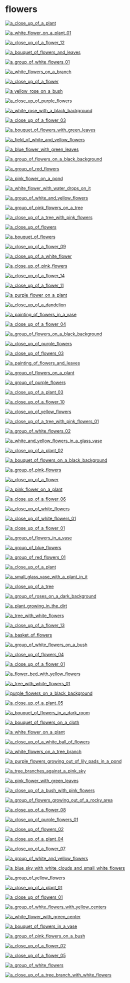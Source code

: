 # flowers

<a href="a_close_up_of_a_plant.jpg"><img alt="a_close_up_of_a_plant" src="a_close_up_of_a_plant.jpg"></a>

<a href="a_white_flower_on_a_plant_01.jpg"><img alt="a_white_flower_on_a_plant_01" src="a_white_flower_on_a_plant_01.jpg"></a>

<a href="a_close_up_of_a_flower_12.jpg"><img alt="a_close_up_of_a_flower_12" src="a_close_up_of_a_flower_12.jpg"></a>

<a href="a_bouquet_of_flowers_and_leaves.jpg"><img alt="a_bouquet_of_flowers_and_leaves" src="a_bouquet_of_flowers_and_leaves.jpg"></a>

<a href="a_group_of_white_flowers_01.jpg"><img alt="a_group_of_white_flowers_01" src="a_group_of_white_flowers_01.jpg"></a>

<a href="a_white_flowers_on_a_branch.jpg"><img alt="a_white_flowers_on_a_branch" src="a_white_flowers_on_a_branch.jpg"></a>

<a href="a_close_up_of_a_flower.jpg"><img alt="a_close_up_of_a_flower" src="a_close_up_of_a_flower.jpg"></a>

<a href="a_yellow_rose_on_a_bush.png"><img alt="a_yellow_rose_on_a_bush" src="a_yellow_rose_on_a_bush.png"></a>

<a href="a_close_up_of_purple_flowers.jpg"><img alt="a_close_up_of_purple_flowers" src="a_close_up_of_purple_flowers.jpg"></a>

<a href="a_white_rose_with_a_black_background.png"><img alt="a_white_rose_with_a_black_background" src="a_white_rose_with_a_black_background.png"></a>

<a href="a_close_up_of_a_flower_03.jpg"><img alt="a_close_up_of_a_flower_03" src="a_close_up_of_a_flower_03.jpg"></a>

<a href="a_bouquet_of_flowers_with_green_leaves.jpg"><img alt="a_bouquet_of_flowers_with_green_leaves" src="a_bouquet_of_flowers_with_green_leaves.jpg"></a>

<a href="a_field_of_white_and_yellow_flowers.jpg"><img alt="a_field_of_white_and_yellow_flowers" src="a_field_of_white_and_yellow_flowers.jpg"></a>

<a href="a_blue_flower_with_green_leaves.jpg"><img alt="a_blue_flower_with_green_leaves" src="a_blue_flower_with_green_leaves.jpg"></a>

<a href="a_group_of_flowers_on_a_black_background.png"><img alt="a_group_of_flowers_on_a_black_background" src="a_group_of_flowers_on_a_black_background.png"></a>

<a href="a_group_of_red_flowers.jpg"><img alt="a_group_of_red_flowers" src="a_group_of_red_flowers.jpg"></a>

<a href="a_pink_flower_on_a_pond.jpg"><img alt="a_pink_flower_on_a_pond" src="a_pink_flower_on_a_pond.jpg"></a>

<a href="a_white_flower_with_water_drops_on_it.jpg"><img alt="a_white_flower_with_water_drops_on_it" src="a_white_flower_with_water_drops_on_it.jpg"></a>

<a href="a_group_of_white_and_yellow_flowers.jpg"><img alt="a_group_of_white_and_yellow_flowers" src="a_group_of_white_and_yellow_flowers.jpg"></a>

<a href="a_group_of_pink_flowers_on_a_tree.jpg"><img alt="a_group_of_pink_flowers_on_a_tree" src="a_group_of_pink_flowers_on_a_tree.jpg"></a>

<a href="a_close_up_of_a_tree_with_pink_flowers.jpg"><img alt="a_close_up_of_a_tree_with_pink_flowers" src="a_close_up_of_a_tree_with_pink_flowers.jpg"></a>

<a href="a_close_up_of_flowers.jpg"><img alt="a_close_up_of_flowers" src="a_close_up_of_flowers.jpg"></a>

<a href="a_bouquet_of_flowers.jpg"><img alt="a_bouquet_of_flowers" src="a_bouquet_of_flowers.jpg"></a>

<a href="a_close_up_of_a_flower_09.jpg"><img alt="a_close_up_of_a_flower_09" src="a_close_up_of_a_flower_09.jpg"></a>

<a href="a_close_up_of_a_white_flower.jpg"><img alt="a_close_up_of_a_white_flower" src="a_close_up_of_a_white_flower.jpg"></a>

<a href="a_close_up_of_pink_flowers.jpg"><img alt="a_close_up_of_pink_flowers" src="a_close_up_of_pink_flowers.jpg"></a>

<a href="a_close_up_of_a_flower_14.jpg"><img alt="a_close_up_of_a_flower_14" src="a_close_up_of_a_flower_14.jpg"></a>

<a href="a_close_up_of_a_flower_11.jpg"><img alt="a_close_up_of_a_flower_11" src="a_close_up_of_a_flower_11.jpg"></a>

<a href="a_purple_flower_on_a_plant.jpg"><img alt="a_purple_flower_on_a_plant" src="a_purple_flower_on_a_plant.jpg"></a>

<a href="a_close_up_of_a_dandelion.jpg"><img alt="a_close_up_of_a_dandelion" src="a_close_up_of_a_dandelion.jpg"></a>

<a href="a_painting_of_flowers_in_a_vase.jpeg"><img alt="a_painting_of_flowers_in_a_vase" src="a_painting_of_flowers_in_a_vase.jpeg"></a>

<a href="a_close_up_of_a_flower_04.jpg"><img alt="a_close_up_of_a_flower_04" src="a_close_up_of_a_flower_04.jpg"></a>

<a href="a_group_of_flowers_on_a_black_background.jpg"><img alt="a_group_of_flowers_on_a_black_background" src="a_group_of_flowers_on_a_black_background.jpg"></a>

<a href="a_close_up_of_purple_flowers.png"><img alt="a_close_up_of_purple_flowers" src="a_close_up_of_purple_flowers.png"></a>

<a href="a_close_up_of_flowers_03.jpg"><img alt="a_close_up_of_flowers_03" src="a_close_up_of_flowers_03.jpg"></a>

<a href="a_painting_of_flowers_and_leaves.jpeg"><img alt="a_painting_of_flowers_and_leaves" src="a_painting_of_flowers_and_leaves.jpeg"></a>

<a href="a_group_of_flowers_on_a_plant.jpg"><img alt="a_group_of_flowers_on_a_plant" src="a_group_of_flowers_on_a_plant.jpg"></a>

<a href="a_group_of_purple_flowers.jpg"><img alt="a_group_of_purple_flowers" src="a_group_of_purple_flowers.jpg"></a>

<a href="a_close_up_of_a_plant_03.jpg"><img alt="a_close_up_of_a_plant_03" src="a_close_up_of_a_plant_03.jpg"></a>

<a href="a_close_up_of_a_flower_10.jpg"><img alt="a_close_up_of_a_flower_10" src="a_close_up_of_a_flower_10.jpg"></a>

<a href="a_close_up_of_yellow_flowers.jpg"><img alt="a_close_up_of_yellow_flowers" src="a_close_up_of_yellow_flowers.jpg"></a>

<a href="a_close_up_of_a_tree_with_pink_flowers_01.jpg"><img alt="a_close_up_of_a_tree_with_pink_flowers_01" src="a_close_up_of_a_tree_with_pink_flowers_01.jpg"></a>

<a href="a_group_of_white_flowers_02.jpg"><img alt="a_group_of_white_flowers_02" src="a_group_of_white_flowers_02.jpg"></a>

<a href="a_white_and_yellow_flowers_in_a_glass_vase.jpg"><img alt="a_white_and_yellow_flowers_in_a_glass_vase" src="a_white_and_yellow_flowers_in_a_glass_vase.jpg"></a>

<a href="a_close_up_of_a_plant_02.jpg"><img alt="a_close_up_of_a_plant_02" src="a_close_up_of_a_plant_02.jpg"></a>

<a href="a_bouquet_of_flowers_on_a_black_background.jpg"><img alt="a_bouquet_of_flowers_on_a_black_background" src="a_bouquet_of_flowers_on_a_black_background.jpg"></a>

<a href="a_group_of_pink_flowers.jpeg"><img alt="a_group_of_pink_flowers" src="a_group_of_pink_flowers.jpeg"></a>

<a href="a_close_up_of_a_flower.png"><img alt="a_close_up_of_a_flower" src="a_close_up_of_a_flower.png"></a>

<a href="a_pink_flower_on_a_plant.jpg"><img alt="a_pink_flower_on_a_plant" src="a_pink_flower_on_a_plant.jpg"></a>

<a href="a_close_up_of_a_flower_06.jpg"><img alt="a_close_up_of_a_flower_06" src="a_close_up_of_a_flower_06.jpg"></a>

<a href="a_close_up_of_white_flowers.jpg"><img alt="a_close_up_of_white_flowers" src="a_close_up_of_white_flowers.jpg"></a>

<a href="a_close_up_of_white_flowers_01.jpg"><img alt="a_close_up_of_white_flowers_01" src="a_close_up_of_white_flowers_01.jpg"></a>

<a href="a_close_up_of_a_flower_01.png"><img alt="a_close_up_of_a_flower_01" src="a_close_up_of_a_flower_01.png"></a>

<a href="a_group_of_flowers_in_a_vase.jpg"><img alt="a_group_of_flowers_in_a_vase" src="a_group_of_flowers_in_a_vase.jpg"></a>

<a href="a_group_of_blue_flowers.jpg"><img alt="a_group_of_blue_flowers" src="a_group_of_blue_flowers.jpg"></a>

<a href="a_group_of_red_flowers_01.jpg"><img alt="a_group_of_red_flowers_01" src="a_group_of_red_flowers_01.jpg"></a>

<a href="a_close_up_of_a_plant.png"><img alt="a_close_up_of_a_plant" src="a_close_up_of_a_plant.png"></a>

<a href="a_small_glass_vase_with_a_plant_in_it.jpg"><img alt="a_small_glass_vase_with_a_plant_in_it" src="a_small_glass_vase_with_a_plant_in_it.jpg"></a>

<a href="a_close_up_of_a_tree.jpg"><img alt="a_close_up_of_a_tree" src="a_close_up_of_a_tree.jpg"></a>

<a href="a_group_of_roses_on_a_dark_background.png"><img alt="a_group_of_roses_on_a_dark_background" src="a_group_of_roses_on_a_dark_background.png"></a>

<a href="a_plant_growing_in_the_dirt.jpg"><img alt="a_plant_growing_in_the_dirt" src="a_plant_growing_in_the_dirt.jpg"></a>

<a href="a_tree_with_white_flowers.jpg"><img alt="a_tree_with_white_flowers" src="a_tree_with_white_flowers.jpg"></a>

<a href="a_close_up_of_a_flower_13.jpg"><img alt="a_close_up_of_a_flower_13" src="a_close_up_of_a_flower_13.jpg"></a>

<a href="a_basket_of_flowers.jpg"><img alt="a_basket_of_flowers" src="a_basket_of_flowers.jpg"></a>

<a href="a_group_of_white_flowers_on_a_bush.jpg"><img alt="a_group_of_white_flowers_on_a_bush" src="a_group_of_white_flowers_on_a_bush.jpg"></a>

<a href="a_close_up_of_flowers_04.jpg"><img alt="a_close_up_of_flowers_04" src="a_close_up_of_flowers_04.jpg"></a>

<a href="a_close_up_of_a_flower_01.jpg"><img alt="a_close_up_of_a_flower_01" src="a_close_up_of_a_flower_01.jpg"></a>

<a href="a_flower_bed_with_yellow_flowers.jpg"><img alt="a_flower_bed_with_yellow_flowers" src="a_flower_bed_with_yellow_flowers.jpg"></a>

<a href="a_tree_with_white_flowers_01.jpg"><img alt="a_tree_with_white_flowers_01" src="a_tree_with_white_flowers_01.jpg"></a>

<a href="purple_flowers_on_a_black_background.png"><img alt="purple_flowers_on_a_black_background" src="purple_flowers_on_a_black_background.png"></a>

<a href="a_close_up_of_a_plant_05.jpg"><img alt="a_close_up_of_a_plant_05" src="a_close_up_of_a_plant_05.jpg"></a>

<a href="a_bouquet_of_flowers_in_a_dark_room.jpg"><img alt="a_bouquet_of_flowers_in_a_dark_room" src="a_bouquet_of_flowers_in_a_dark_room.jpg"></a>

<a href="a_bouquet_of_flowers_on_a_cloth.jpg"><img alt="a_bouquet_of_flowers_on_a_cloth" src="a_bouquet_of_flowers_on_a_cloth.jpg"></a>

<a href="a_white_flower_on_a_plant.jpg"><img alt="a_white_flower_on_a_plant" src="a_white_flower_on_a_plant.jpg"></a>

<a href="a_close_up_of_a_white_ball_of_flowers.jpg"><img alt="a_close_up_of_a_white_ball_of_flowers" src="a_close_up_of_a_white_ball_of_flowers.jpg"></a>

<a href="a_white_flowers_on_a_tree_branch.jpg"><img alt="a_white_flowers_on_a_tree_branch" src="a_white_flowers_on_a_tree_branch.jpg"></a>

<a href="a_purple_flowers_growing_out_of_lily_pads_in_a_pond.jpg"><img alt="a_purple_flowers_growing_out_of_lily_pads_in_a_pond" src="a_purple_flowers_growing_out_of_lily_pads_in_a_pond.jpg"></a>

<a href="a_tree_branches_against_a_pink_sky.jpg"><img alt="a_tree_branches_against_a_pink_sky" src="a_tree_branches_against_a_pink_sky.jpg"></a>

<a href="a_pink_flower_with_green_leaves.jpg"><img alt="a_pink_flower_with_green_leaves" src="a_pink_flower_with_green_leaves.jpg"></a>

<a href="a_close_up_of_a_bush_with_pink_flowers.jpg"><img alt="a_close_up_of_a_bush_with_pink_flowers" src="a_close_up_of_a_bush_with_pink_flowers.jpg"></a>

<a href="a_group_of_flowers_growing_out_of_a_rocky_area.jpg"><img alt="a_group_of_flowers_growing_out_of_a_rocky_area" src="a_group_of_flowers_growing_out_of_a_rocky_area.jpg"></a>

<a href="a_close_up_of_a_flower_08.jpg"><img alt="a_close_up_of_a_flower_08" src="a_close_up_of_a_flower_08.jpg"></a>

<a href="a_close_up_of_purple_flowers_01.jpg"><img alt="a_close_up_of_purple_flowers_01" src="a_close_up_of_purple_flowers_01.jpg"></a>

<a href="a_close_up_of_flowers_02.jpg"><img alt="a_close_up_of_flowers_02" src="a_close_up_of_flowers_02.jpg"></a>

<a href="a_close_up_of_a_plant_04.jpg"><img alt="a_close_up_of_a_plant_04" src="a_close_up_of_a_plant_04.jpg"></a>

<a href="a_close_up_of_a_flower_07.jpg"><img alt="a_close_up_of_a_flower_07" src="a_close_up_of_a_flower_07.jpg"></a>

<a href="a_group_of_white_and_yellow_flowers.png"><img alt="a_group_of_white_and_yellow_flowers" src="a_group_of_white_and_yellow_flowers.png"></a>

<a href="a_blue_sky_with_white_clouds_and_small_white_flowers.jpg"><img alt="a_blue_sky_with_white_clouds_and_small_white_flowers" src="a_blue_sky_with_white_clouds_and_small_white_flowers.jpg"></a>

<a href="a_group_of_yellow_flowers.jpg"><img alt="a_group_of_yellow_flowers" src="a_group_of_yellow_flowers.jpg"></a>

<a href="a_close_up_of_a_plant_01.jpg"><img alt="a_close_up_of_a_plant_01" src="a_close_up_of_a_plant_01.jpg"></a>

<a href="a_close_up_of_flowers_01.jpg"><img alt="a_close_up_of_flowers_01" src="a_close_up_of_flowers_01.jpg"></a>

<a href="a_group_of_white_flowers_with_yellow_centers.jpg"><img alt="a_group_of_white_flowers_with_yellow_centers" src="a_group_of_white_flowers_with_yellow_centers.jpg"></a>

<a href="a_white_flower_with_green_center.jpg"><img alt="a_white_flower_with_green_center" src="a_white_flower_with_green_center.jpg"></a>

<a href="a_bouquet_of_flowers_in_a_vase.jpg"><img alt="a_bouquet_of_flowers_in_a_vase" src="a_bouquet_of_flowers_in_a_vase.jpg"></a>

<a href="a_group_of_pink_flowers_on_a_bush.jpg"><img alt="a_group_of_pink_flowers_on_a_bush" src="a_group_of_pink_flowers_on_a_bush.jpg"></a>

<a href="a_close_up_of_a_flower_02.jpg"><img alt="a_close_up_of_a_flower_02" src="a_close_up_of_a_flower_02.jpg"></a>

<a href="a_close_up_of_a_flower_05.jpg"><img alt="a_close_up_of_a_flower_05" src="a_close_up_of_a_flower_05.jpg"></a>

<a href="a_group_of_white_flowers.jpg"><img alt="a_group_of_white_flowers" src="a_group_of_white_flowers.jpg"></a>

<a href="a_close_up_of_a_tree_branch_with_white_flowers.jpg"><img alt="a_close_up_of_a_tree_branch_with_white_flowers" src="a_close_up_of_a_tree_branch_with_white_flowers.jpg"></a>

